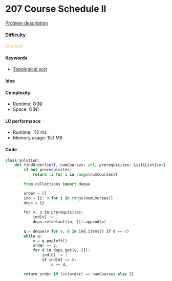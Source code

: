 207 Course Schedule II  
=======================
[Problem description](https://leetcode.com/problems/course-schedule-ii/)

#### Difficulty
<span style="color:#FABC60">Medium</span>

#### Keywords
- [Topological sort](../categories/topological_sort.md)
  
#### Idea



#### Complexity
- Runtime: O(N)
- Space: O(N)
  
#### LC performance
- Runtime: 112 ms
- Memory usage: 15.1 MB

#### Code
```python
class Solution:
    def findOrder(self, numCourses: int, prerequisites: List[List[int]]) -> List[int]:
        if not prerequisites:
            return [i for i in range(numCourses)]
        
        from collections import deque

        order = []
        ind = {i: 0 for i in range(numCourses)}
        deps = {}
        
        for v, u in prerequisites:
            ind[v] += 1
            deps.setdefault(u, []).append(v)
            
        q = deque(v for v, d in ind.items() if d == 0)
        while q:
            v = q.popleft()
            order += v,
            for d in deps.get(v, []):
                ind[d] -= 1
                if ind[d] == 0:
                    q += d,
        
        return order if len(order) == numCourses else []
```